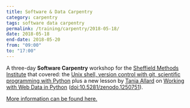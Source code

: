 ```yaml
---
title: Software & Data Carpentry
category: carpentry
tags: software data carpentry
permalink: /training/carpentry/2018-05-18/
date: 2018-05-18
end-date: 2018-05-20
from: "09:00"
to: "17:00"
---
```


A three-day **Software Carpentry** workshop for the [Sheffield Methods Institute]() that covered: the [Unix shell, version control with git, scientific programming with Python](https://software-carpentry.org/lessons/) plus a new lesson by [Tania Allard](/contact/alumni/) on [Working with Web Data in Python](https://github.com/trallard/WebData_Python) ([doi:10.5281/zenodo.1250751](https://doi.org/10.5281/zenodo.1250751)).  

[More information can be found here.](https://rse.shef.ac.uk/2018-05-18-methods-inst-soft-carp/)
